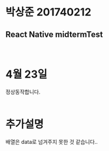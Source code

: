 # 박상준 201740212

## **React Native midtermTest**

<br>

# 4월 23일

정상동작합니다.
<br>
<br>

# 추가설명

배열은 data로 넘겨주지 못한 것 같습니다..

